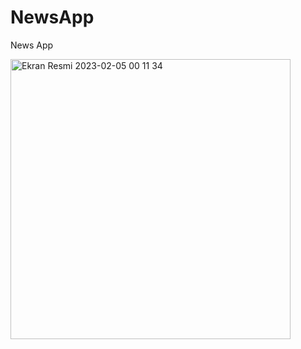 # NewsApp
 News App   
 
<img width="448" alt="Ekran Resmi 2023-02-05 00 11 34" src="https://user-images.githubusercontent.com/71966913/216789757-60a487f0-b126-46d6-b866-98de635b4f00.png">
